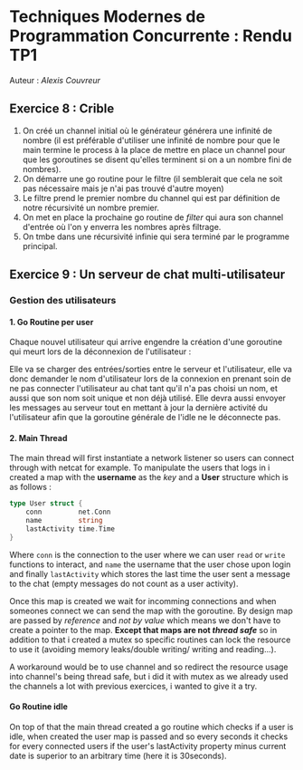# Techniques Modernes de Programmation Concurrente : Rendu TP1

Auteur : *Alexis Couvreur*

## Exercice 8 : Crible

1. On créé un channel initial où le générateur générera une infinité de nombre (il est préférable d'utiliser une infinité de nombre pour que le main termine le process à la place de mettre en place un channel pour que les goroutines se disent qu'elles terminent si on a un nombre fini de nombres).
2. On démarre une go routine pour le filtre (il semblerait que cela ne soit pas nécessaire mais je n'ai pas trouvé d'autre moyen)
3. Le filtre prend le premier nombre du channel qui est par définition de notre récursivité un nombre premier.
4. On met en place la prochaine go routine de *filter* qui aura son channel d'entrée où l'on y enverra les nombres après filtrage.
5. On tmbe dans une récursivité infinie qui sera terminé par le programme principal.

## Exercice 9 : Un serveur de chat multi-utilisateur

### Gestion des utilisateurs

#### 1. Go Routine per user

Chaque nouvel utilisateur qui arrive engendre la création d'une goroutine qui meurt lors de la déconnexion de l'utilisateur :

Elle va se charger des entrées/sorties entre le serveur et l'utilisateur, elle va donc demander le nom d'utilisateur lors de la connexion en prenant soin de ne pas connecter l'utilisateur au chat tant qu'il n'a pas choisi un nom, et aussi que son nom soit unique et non déjà utilisé.
Elle devra aussi envoyer les messages au serveur tout en mettant à jour la dernière activité du l'utilisateur afin que la goroutine générale de l'idle ne le déconnecte pas.

#### 2. Main Thread

The main thread will first instantiate a network listener so users can connect through with netcat for example. To manipulate the users that logs in i created a map with the __username__ as the *key* and a __User__ structure which is as follows :

```Go
type User struct {
	conn         net.Conn
	name         string
	lastActivity time.Time
}
```

Where `conn` is the connection to the user where we can user `read` or `write` functions to interact, and `name` the username that the user chose upon login and finally `lastActivity` which stores the last time the user sent a message to the chat (empty messages do not count as a user activity).

Once this map is created we wait for incomming connections and when someones connect we can send the map with the goroutine. By design map are passed by *reference* and *not by value* which means we don't have to create a pointer to the map. __Except that maps are not *thread safe*__ so in addition to that i created a mutex so specific routines can lock the resource to use it (avoiding memory leaks/double writing/ writing and reading...).

A workaround would be to use channel and so redirect the resource usage into channel's being thread safe, but i did it with mutex as we already used the channels a lot with previous exercices, i wanted to give it a try.

#### Go Routine idle

On top of that the main thread created a go routine which checks if a user is idle, when created the user map is passed and so every seconds it checks for every connected users if the user's lastActivity property minus current date is superior to an arbitrary time (here it is 30seconds).